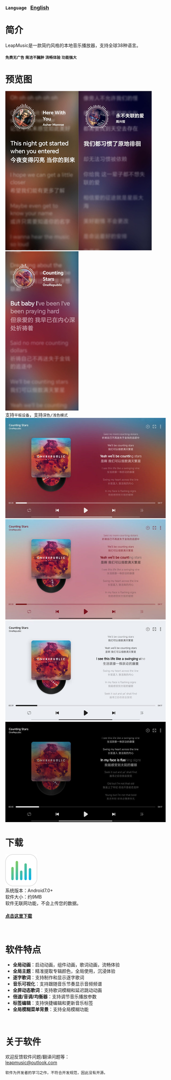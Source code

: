 ### `Language` &nbsp; [English](https://github.com/xtdf/LeapMusic/blob/main/README.md)

# 简介
LeapMusic是一款简约风格的本地音乐播放器，支持全球38种语言。
#### `免费无广告` `简洁不臃肿` `流畅体验` `功能强大`

# 预览图
![leapmusic](images/11.jpg)![leapmusic](images/12.jpg)![leapmusic](images/13.jpg)\
支持`平板设备`，支持`深色/浅色模式`
![leapmusic](images/21.jpg)
![leapmusic](images/22.jpg)
![leapmusic](images/23.jpg)
![leapmusic](images/24.jpg)

# 下载
![leapmusic](images/icon.png)\
系统版本：Android7.0+\
软件大小：约9MB\
软件无联网功能，不会上传您的数据。

#### [点击这里下载](https://github.com/xtdf/LeapMusic/releases)

<br>

# 软件特点
* __全局动画__：启动动画，组件动画，歌词动画，流畅体验
* __全局主题__：精准提取专辑颜色，全局使用，沉浸体验
* __逐字歌词__：支持制作和显示逐字歌词
* __音乐可视化__：支持跟随音乐节奏显示音频频谱
* __全屏动态歌词__：支持歌词模糊和延迟跳动动画
* __倍速/音调/均衡器__：支持调节音乐播放参数
* __标签编辑__：支持快捷编辑和更新音乐标签
* __全局模糊菜单背景__：支持全局模糊功能

<br>

# 关于软件
欢迎反馈软件问题/翻译问题等：\
leapmusic@outlook.com

`软件为开发者的学习之作，不符合开发规范，因此没有开源。`